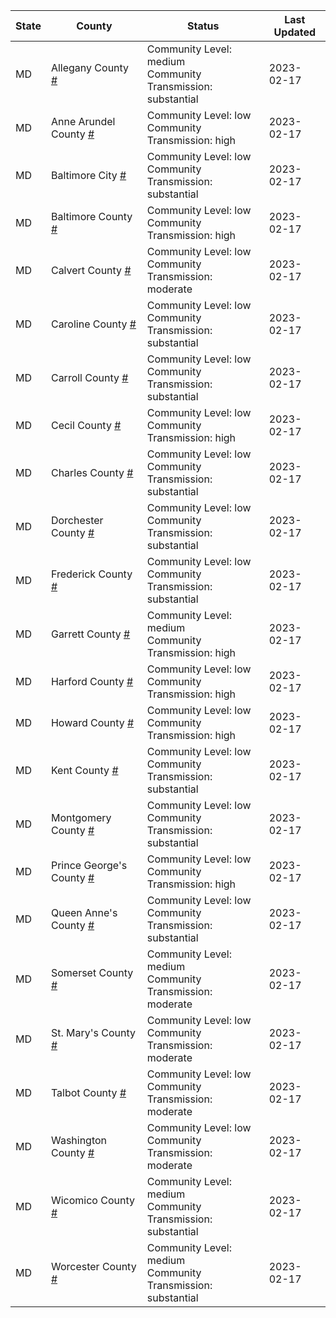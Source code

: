 State | County | Status | Last Updated
--- | --- | --- | --- 
MD | Allegany County <a href="#allegany_county">#</a> | <a name="allegany_county"></a>Community Level: medium<br/>Community Transmission: substantial | 2023-02-17
MD | Anne Arundel County <a href="#anne_arundel_county">#</a> | <a name="anne_arundel_county"></a>Community Level: low<br/>Community Transmission: high | 2023-02-17
MD | Baltimore City <a href="#baltimore_city">#</a> | <a name="baltimore_city"></a>Community Level: low<br/>Community Transmission: substantial | 2023-02-17
MD | Baltimore County <a href="#baltimore_county">#</a> | <a name="baltimore_county"></a>Community Level: low<br/>Community Transmission: high | 2023-02-17
MD | Calvert County <a href="#calvert_county">#</a> | <a name="calvert_county"></a>Community Level: low<br/>Community Transmission: moderate | 2023-02-17
MD | Caroline County <a href="#caroline_county">#</a> | <a name="caroline_county"></a>Community Level: low<br/>Community Transmission: substantial | 2023-02-17
MD | Carroll County <a href="#carroll_county">#</a> | <a name="carroll_county"></a>Community Level: low<br/>Community Transmission: substantial | 2023-02-17
MD | Cecil County <a href="#cecil_county">#</a> | <a name="cecil_county"></a>Community Level: low<br/>Community Transmission: high | 2023-02-17
MD | Charles County <a href="#charles_county">#</a> | <a name="charles_county"></a>Community Level: low<br/>Community Transmission: substantial | 2023-02-17
MD | Dorchester County <a href="#dorchester_county">#</a> | <a name="dorchester_county"></a>Community Level: low<br/>Community Transmission: substantial | 2023-02-17
MD | Frederick County <a href="#frederick_county">#</a> | <a name="frederick_county"></a>Community Level: low<br/>Community Transmission: substantial | 2023-02-17
MD | Garrett County <a href="#garrett_county">#</a> | <a name="garrett_county"></a>Community Level: medium<br/>Community Transmission: high | 2023-02-17
MD | Harford County <a href="#harford_county">#</a> | <a name="harford_county"></a>Community Level: low<br/>Community Transmission: high | 2023-02-17
MD | Howard County <a href="#howard_county">#</a> | <a name="howard_county"></a>Community Level: low<br/>Community Transmission: high | 2023-02-17
MD | Kent County <a href="#kent_county">#</a> | <a name="kent_county"></a>Community Level: low<br/>Community Transmission: substantial | 2023-02-17
MD | Montgomery County <a href="#montgomery_county">#</a> | <a name="montgomery_county"></a>Community Level: low<br/>Community Transmission: substantial | 2023-02-17
MD | Prince George's County <a href="#prince_george's_county">#</a> | <a name="prince_george's_county"></a>Community Level: low<br/>Community Transmission: high | 2023-02-17
MD | Queen Anne's County <a href="#queen_anne's_county">#</a> | <a name="queen_anne's_county"></a>Community Level: low<br/>Community Transmission: substantial | 2023-02-17
MD | Somerset County <a href="#somerset_county">#</a> | <a name="somerset_county"></a>Community Level: medium<br/>Community Transmission: moderate | 2023-02-17
MD | St. Mary's County <a href="#st._mary's_county">#</a> | <a name="st._mary's_county"></a>Community Level: low<br/>Community Transmission: moderate | 2023-02-17
MD | Talbot County <a href="#talbot_county">#</a> | <a name="talbot_county"></a>Community Level: low<br/>Community Transmission: moderate | 2023-02-17
MD | Washington County <a href="#washington_county">#</a> | <a name="washington_county"></a>Community Level: low<br/>Community Transmission: moderate | 2023-02-17
MD | Wicomico County <a href="#wicomico_county">#</a> | <a name="wicomico_county"></a>Community Level: medium<br/>Community Transmission: substantial | 2023-02-17
MD | Worcester County <a href="#worcester_county">#</a> | <a name="worcester_county"></a>Community Level: medium<br/>Community Transmission: substantial | 2023-02-17
